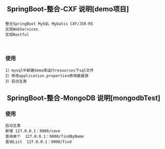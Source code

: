 ##  SpringBoot-整合-CXF 说明[demo项目]
### 
    整合SpringBoot MySQL Mybatis CXF/JSR-RS 
    实现WebServices
    实现Restful
     
###  使用 

    1）mysql中新建demo库运行resources下sql文件
    2）修改application.properties修改数据源
    3）启动主类

##  SpringBoot-整合-MongoDB 说明[mongodbTest]

###  使用

    启动主类
    新增 127.0.0.1：9000/save
    查询单个  127.0.0.1：9000/findByName
    查询List  127.0.0.1：9000/find
    
   
